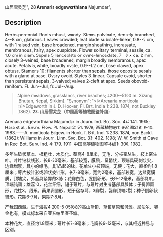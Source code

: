 山居雪灵芝",
28.**Arenaria edgeworthiana** Majumdar",

## Description
Herbs perennial. Roots robust, woody. Stems pulvinate, densely branched, 4--8 cm, glabrous. Leaves crowded; leaf blade subulate-linear, 0.8--2 cm, with 1 raised vein, base broadened, margin sheathing, incrassate, membranous, hairy, apex cuspidate. Flower solitary, terminal, sessile, ca. 1.8 cm in diam. Sepals 5, lanceolate or ovate-lanceolate, 7--8 × ca. 2 mm, closely 3-veined, base broadened, margin broadly membranous, apex acute. Petals 5, white, broadly ovate, 0.9--1.2 cm, base clawed, apex obtuse. Stamens 10; filaments shorter than sepals, those opposite sepals with a gland at base. Ovary ovoid. Styles 3, linear. Capsule ovoid, shorter than persistent sepals, 3-valved; valves 2-cleft at apex. Seeds obovoid-reniform. Fl. Jun--Jul, fr. Jul--Aug.

> Alpine meadows, grasslands, river beaches; 4200--5100 m. Xizang [Bhutan, Nepal, Sikkim].
  "Synonym": "&lt;I&gt;Arenaria monticola &lt;/I&gt;Edgeworth in J. D. Hooker, Fl. Brit. India 1: 238. 1874, not Buckley (1862).
**28. 山居雪灵芝（中国高等植物图鉴补编）**

Arenaria edgeworthiana Majumdar in Journ. Ind. Bot. Soc. 44: 141. 1965; Hara et al., Enum. Flow. Pl. Nepal 2: 51. 1979; 西藏植物志1: 667.图218: 6-10. 1983.——A. monticola Edgew. in Hook. f. Brit. Ind. 1: 238. 1874, non Buckl. (1862); Williams in Journ. Linn. Soc. Bot. 33: 402. 1898; W. W. Smith et Cave in Rec. Bot. Surv. Ind. 4: 179. 1911; 中国高等植物图鉴补编1: 300. 1982.

多年生垫状草本。根粗壮，木质化。茎高4-8厘米，无毛，分枝密丛生，枝上密生叶。叶片钻状线形，长8-20毫米，基部较宽，膜质，呈鞘状，顶端具硬刺状尖，边缘增厚，具小的缘毛，具1凸起的脉。花单生小枝顶端，无梗；花大，直径约1.8厘米；萼片披针形或卵状披针形，长7-8毫米，宽约2毫米，基部较宽，边缘宽膜质，顶端尖，外面具紧靠的3脉；花瓣白色，宽倒卵形，长9-12毫米，基部具爪，顶端钝圆；雄蕊10，花丝纤细，短于萼片，与萼片对生者基部具腺体；子房卵圆形，花柱3，线形。蒴果卵圆形，短于宿存萼，3瓣裂，裂瓣顶端2裂；种子倒卵状肾形。花期6-7月，果期7-8月。

产我国西藏。生于海拔4 200-5 050米的高山草甸、草甸草原和河滩。尼泊尔、锡金也有。模式标本采自亚东帕里春丕塘。

本种花大，直径约1.8厘米；萼片长7-8毫米；花瓣长9-12毫米，与其相近种易与区别。
